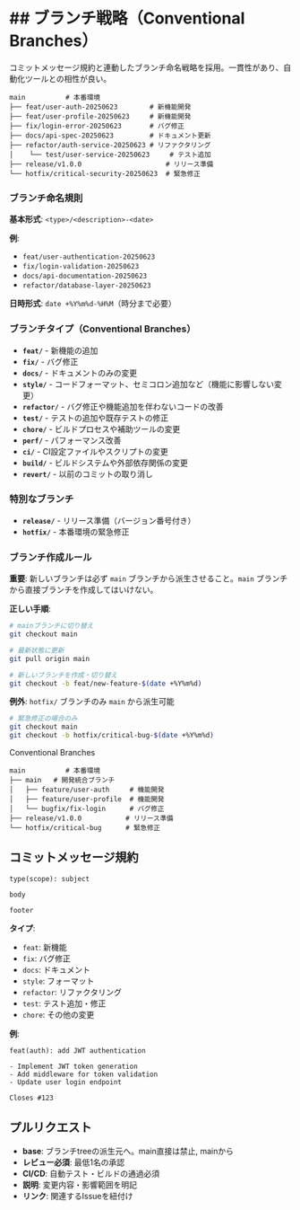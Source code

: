 # ## ブランチ戦略（Conventional Branches）

コミットメッセージ規約と連動したブランチ命名戦略を採用。一貫性があり、自動化ツールとの相性が良い。

```
main          # 本番環境
├── feat/user-auth-20250623        # 新機能開発
├── feat/user-profile-20250623     # 新機能開発
├── fix/login-error-20250623       # バグ修正
├── docs/api-spec-20250623         # ドキュメント更新
├── refactor/auth-service-20250623 # リファクタリング
│    └── test/user-service-20250623     # テスト追加
├── release/v1.0.0                     # リリース準備
└── hotfix/critical-security-20250623  # 緊急修正
```

### ブランチ命名規則

**基本形式**: `<type>/<description>-<date>`

**例**:
- `feat/user-authentication-20250623`
- `fix/login-validation-20250623`
- `docs/api-documentation-20250623`
- `refactor/database-layer-20250623`

**日時形式**: `date +%Y%m%d-%H%M`（時分まで必要）

### ブランチタイプ（Conventional Branches）

- **`feat/`** - 新機能の追加
- **`fix/`** - バグ修正
- **`docs/`** - ドキュメントのみの変更
- **`style/`** - コードフォーマット、セミコロン追加など（機能に影響しない変更）
- **`refactor/`** - バグ修正や機能追加を伴わないコードの改善
- **`test/`** - テストの追加や既存テストの修正
- **`chore/`** - ビルドプロセスや補助ツールの変更
- **`perf/`** - パフォーマンス改善
- **`ci/`** - CI設定ファイルやスクリプトの変更
- **`build/`** - ビルドシステムや外部依存関係の変更
- **`revert/`** - 以前のコミットの取り消し

### 特別なブランチ

- **`release/`** - リリース準備（バージョン番号付き）
- **`hotfix/`** - 本番環境の緊急修正

### ブランチ作成ルール

**重要**: 新しいブランチは必ず `main` ブランチから派生させること。`main` ブランチから直接ブランチを作成してはいけない。

**正しい手順**:
```bash
# mainブランチに切り替え
git checkout main

# 最新状態に更新
git pull origin main

# 新しいブランチを作成・切り替え
git checkout -b feat/new-feature-$(date +%Y%m%d)
```

**例外**: `hotfix/` ブランチのみ `main` から派生可能
```bash
# 緊急修正の場合のみ
git checkout main
git checkout -b hotfix/critical-bug-$(date +%Y%m%d)
```

Conventional Branches

```
main          # 本番環境
├── main   # 開発統合ブランチ
│   ├── feature/user-auth     # 機能開発
│   ├── feature/user-profile  # 機能開発
│   └── bugfix/fix-login      # バグ修正
├── release/v1.0.0           # リリース準備
└── hotfix/critical-bug      # 緊急修正
```

## コミットメッセージ規約
```
type(scope): subject

body

footer
```

**タイプ**:
- `feat`: 新機能
- `fix`: バグ修正
- `docs`: ドキュメント
- `style`: フォーマット
- `refactor`: リファクタリング
- `test`: テスト追加・修正
- `chore`: その他の変更

**例**:
```
feat(auth): add JWT authentication

- Implement JWT token generation
- Add middleware for token validation
- Update user login endpoint

Closes #123
```

## プルリクエスト
- **base**: ブランチtreeの派生元へ。main直接は禁止, mainから
- **レビュー必須**: 最低1名の承認
- **CI/CD**: 自動テスト・ビルドの通過必須
- **説明**: 変更内容・影響範囲を明記
- **リンク**: 関連するIssueを紐付け
